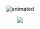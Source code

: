 <!--
**VictorPablo12/VictorPablo12** is a ✨ _special_ ✨ repository because its `README.md` (this file) appears on your GitHub profile.

Here are some ideas to get you started:

- 🔭 I’m currently working on ...
- 🌱 I’m currently learning ...
- 👯 I’m looking to collaborate on ...
- 🤔 I’m looking for help with ...
- 💬 Ask me about ...
- 📫 How to reach me: ...
- 😄 Pronouns: ...
- ⚡ Fun fact: ...
-->

<p align="center">
  <img src="https://user-images.githubusercontent.com/94057227/159806566-0e18bee4-a04f-4427-ac0d-548c33d5d8dc.gif" alt="animated" />
</p>
<p align='center'>
<img src="https://github-readme-stats.vercel.app/api/top-langs/?username=VictorPablo12&layout=compact" />
</p>
